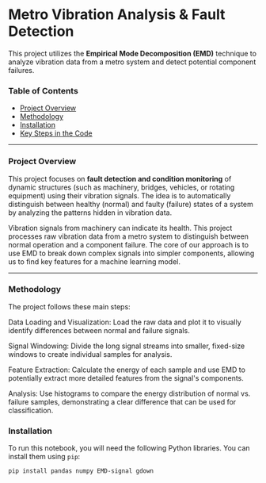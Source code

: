 # Metro Vibration Analysis & Fault Detection

This project utilizes the **Empirical Mode Decomposition (EMD)** technique to analyze vibration data from a metro system and detect potential component failures.

### Table of Contents

-   [Project Overview](#project-overview)
-   [Methodology](#methodology)
-   [Installation](#installation)
-   [Key Steps in the Code](#key-steps-in-the-code)

---

### Project Overview

This project focuses on **fault detection and condition monitoring** of dynamic structures (such as machinery, bridges, vehicles, or rotating equipment) using their vibration signals. The idea is to automatically distinguish between healthy (normal) and faulty (failure) states of a system by analyzing the patterns hidden in vibration data.

Vibration signals from machinery can indicate its health. This project processes raw vibration data from a metro system to distinguish between normal operation and a component failure. The core of our approach is to use EMD to break down complex signals into simpler components, allowing us to find key features for a machine learning model.


---

### Methodology

The project follows these main steps:

Data Loading and Visualization: Load the raw data and plot it to visually identify differences between normal and failure signals.

Signal Windowing: Divide the long signal streams into smaller, fixed-size windows to create individual samples for analysis.

Feature Extraction: Calculate the energy of each sample and use EMD to potentially extract more detailed features from the signal's components.

Analysis: Use histograms to compare the energy distribution of normal vs. failure samples, demonstrating a clear difference that can be used for classification.


### Installation

To run this notebook, you will need the following Python libraries. You can install them using `pip`:

```bash
pip install pandas numpy EMD-signal gdown



